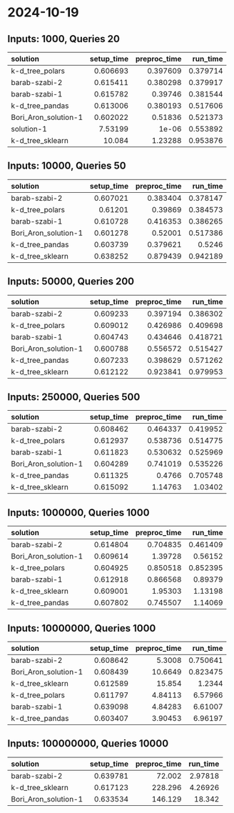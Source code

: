 # 2024-10-19

## Inputs: 1000, Queries 20

| solution             |   setup_time |   preproc_time |   run_time |
|:---------------------|-------------:|---------------:|-----------:|
| k-d_tree_polars      |     0.606693 |       0.397609 |   0.379714 |
| barab-szabi-2        |     0.615411 |       0.380298 |   0.379917 |
| barab-szabi-1        |     0.615782 |       0.39746  |   0.381544 |
| k-d_tree_pandas      |     0.613006 |       0.380193 |   0.517606 |
| Bori_Aron_solution-1 |     0.602022 |       0.51836  |   0.521373 |
| solution-1           |     7.53199  |       1e-06    |   0.553892 |
| k-d_tree_sklearn     |    10.084    |       1.23288  |   0.953876 |

## Inputs: 10000, Queries 50

| solution             |   setup_time |   preproc_time |   run_time |
|:---------------------|-------------:|---------------:|-----------:|
| barab-szabi-2        |     0.607021 |       0.383404 |   0.378147 |
| k-d_tree_polars      |     0.61201  |       0.39869  |   0.384573 |
| barab-szabi-1        |     0.610728 |       0.416353 |   0.386265 |
| Bori_Aron_solution-1 |     0.601278 |       0.52001  |   0.517386 |
| k-d_tree_pandas      |     0.603739 |       0.379621 |   0.5246   |
| k-d_tree_sklearn     |     0.638252 |       0.879439 |   0.942189 |

## Inputs: 50000, Queries 200

| solution             |   setup_time |   preproc_time |   run_time |
|:---------------------|-------------:|---------------:|-----------:|
| barab-szabi-2        |     0.609233 |       0.397194 |   0.386302 |
| k-d_tree_polars      |     0.609012 |       0.426986 |   0.409698 |
| barab-szabi-1        |     0.604743 |       0.434646 |   0.418721 |
| Bori_Aron_solution-1 |     0.600788 |       0.556572 |   0.515427 |
| k-d_tree_pandas      |     0.607233 |       0.398629 |   0.571262 |
| k-d_tree_sklearn     |     0.612122 |       0.923841 |   0.979953 |

## Inputs: 250000, Queries 500

| solution             |   setup_time |   preproc_time |   run_time |
|:---------------------|-------------:|---------------:|-----------:|
| barab-szabi-2        |     0.608462 |       0.464337 |   0.419952 |
| k-d_tree_polars      |     0.612937 |       0.538736 |   0.514775 |
| barab-szabi-1        |     0.611823 |       0.530632 |   0.525969 |
| Bori_Aron_solution-1 |     0.604289 |       0.741019 |   0.535226 |
| k-d_tree_pandas      |     0.611325 |       0.4766   |   0.705748 |
| k-d_tree_sklearn     |     0.615092 |       1.14763  |   1.03402  |

## Inputs: 1000000, Queries 1000

| solution             |   setup_time |   preproc_time |   run_time |
|:---------------------|-------------:|---------------:|-----------:|
| barab-szabi-2        |     0.614804 |       0.704835 |   0.461409 |
| Bori_Aron_solution-1 |     0.609614 |       1.39728  |   0.56152  |
| k-d_tree_polars      |     0.604925 |       0.850518 |   0.852395 |
| barab-szabi-1        |     0.612918 |       0.866568 |   0.89379  |
| k-d_tree_sklearn     |     0.609001 |       1.95303  |   1.13198  |
| k-d_tree_pandas      |     0.607802 |       0.745507 |   1.14069  |

## Inputs: 10000000, Queries 1000

| solution             |   setup_time |   preproc_time |   run_time |
|:---------------------|-------------:|---------------:|-----------:|
| barab-szabi-2        |     0.608642 |        5.3008  |   0.750641 |
| Bori_Aron_solution-1 |     0.608439 |       10.6649  |   0.823475 |
| k-d_tree_sklearn     |     0.612589 |       15.854   |   1.2344   |
| k-d_tree_polars      |     0.611797 |        4.84113 |   6.57966  |
| barab-szabi-1        |     0.639098 |        4.84283 |   6.61007  |
| k-d_tree_pandas      |     0.603407 |        3.90453 |   6.96197  |

## Inputs: 100000000, Queries 10000

| solution             |   setup_time |   preproc_time |   run_time |
|:---------------------|-------------:|---------------:|-----------:|
| barab-szabi-2        |     0.639781 |         72.002 |    2.97818 |
| k-d_tree_sklearn     |     0.617123 |        228.296 |    4.26926 |
| Bori_Aron_solution-1 |     0.633534 |        146.129 |   18.342   |